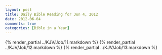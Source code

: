 ```yaml
---
layout: post
title: Daily Bible Reading for Jun 4, 2012
date: 2012-06-04
comments: true
categories: [Bible in a Year]
---
```

{% render_partial ../KJV/Job/11.markdown %}
{% render_partial ../KJV/Job/12.markdown %}
{% render_partial ../KJV/Job/13.markdown %}
